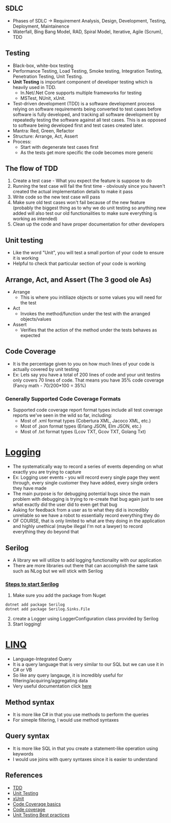 ## SDLC
- Phases of SDLC -> Requirement Analysis, Design, Development, Testing, Deployment, Maintainence 
- Waterfall, Bing Bang Model, RAD, Spiral Model, Iterative, Agile (Scrum), TDD

## Testing 
- Black-box, white-box testing
- Performance Testing, Load Testing, Smoke testing, Integration Testing, Penetration Testing, Unit Testing.
- **Unit Testing** is important component of developer testing which is heavily used in TDD.
  - In.Net/.Net Core supports multiple frameworks for testing 
  - MSTest, NUnit, xUnit.
- Test-driven development (TDD) is a software development process relying on software requirements being converted to test cases before software is fully developed, and tracking all software development by repeatedly testing the software against all test cases. This is as opposed to software being developed first and test cases created later.
- Mantra: Red, Green, Refactor
- Structure: Arrange, Act, Assert
- Process:
    - Start with degenerate test cases first
    - As the tests get more specific the code becomes more generic

## The flow of TDD
1. Create a test case - What you expect the feature is suppose to do
2. Running the test case will fail the first time - obviously since you haven't created the actual implementation details to make it pass
3. Write code so the new test case will pass
4. Make sure old test cases won't fail because of the new feature (probably the biggest thing as to why we do unit testing so anything new added will also test our old functionalities to make sure everything is working as intended)
5. Clean up the code and have proper documentation for other developers

## Unit testing
* Like the word "Unit", you will test a small portion of your code to ensure it is working
* Helpful to check that particular section of your code is working

## Arrange, Act, and Assert (The 3 good ole As)
* Arrange
    * This is where you initiliaze objects or some values you will need for the test
* Act
    * Invokes the method/function under the test with the arranged objects/values
* Assert
    * Verifies that the action of the method under the tests behaves as expected

## Code Coverage
* It is the percentage given to you on how much lines of your code is actually covered by unit testing
* Ex: Lets say you have a total of 200 lines of code and your unit testins only covers 70 lines of code. That means you have 35% code coverage (Fancy math - 70/200*100 = 35%)
### Generally Supported Code Coverage Formats
- Supported code coverage report format types include all test coverage reports we've seen in the wild so far, including:
    - Most of .xml format types (Cobertura XML, Jacoco XML, etc.)
    - Most of .json format types (Erlang JSON, Elm JSON, etc.)
    - Most of .txt format types (Lcov TXT, Gcov TXT, Golang Txt)

# [Logging](https://en.wikipedia.org/wiki/Logging_(software))
* The systematically way to record a series of events depending on what exactly you are trying to capture
* Ex: Logging user events - you will record every single page they went through, every single customer they have added, every single orders they have made
* The main purpose is for debugging potential bugs since the main problem with debugging is trying to re-create that bug again just to see what exactly did the user did to even get that bug
* Asking for feedback from a user as to what they did is incredibly unreliable so we have a robot to essentially record everything they do
* OF COURSE, that is only limited to what are they doing in the application and highly unethical (maybe illegal I'm not a lawyer) to record everything they do beyond that
## Serilog
* A library we will utilize to add logging functionality with our application
* There are more libraries out there that can accomplish the same task such as NLog but we will stick with Serilog
### [Steps to start Serilog](https://github.com/serilog/serilog/wiki/Getting-Started)
1. Make sure you add the package from Nuget
```
dotnet add package Serilog
dotnet add package Serilog.Sinks.File
```
2. create a Logger using LoggerConfiguration class provided by Serilog
3. Start logging!

# [LINQ](https://docs.microsoft.com/en-us/dotnet/csharp/programming-guide/concepts/linq/introduction-to-linq-queries)
* Language-Integrated Query
* It is a query language that is very similar to our SQL but we can use it in C# or VB
* So like any query langauge, it is incredibly useful for filtering/acquiring/aggregating data
* Very useful documentation click [here](https://www.tutorialsteacher.com/linq)
## Method syntax
* It is more like C# in that you use methods to perform the queries
* For simeple filtering, I would use method syntaxes
## Query syntax
* It is more like SQL in that you create a statement-like operation using keywords
* I would use joins with query syntaxes since it is easier to understand

## References
- [TDD](https://en.wikipedia.org/wiki/Test-driven_development)
- [Unit Testing](https://docs.microsoft.com/en-us/visualstudio/test/unit-test-basics?view=vs-2022)
- [xUnit](https://xunit.net/docs/getting-started/netcore/cmdline)
- [Code Coverage basics](https://www.atlassian.com/continuous-delivery/software-testing/code-coverage)
- [Code coverage](https://docs.microsoft.com/en-us/dotnet/core/testing/unit-testing-code-coverage?tabs=windows)
- [Unit Testing Best practices](https://docs.microsoft.com/en-us/dotnet/core/testing/unit-testing-best-practices)
